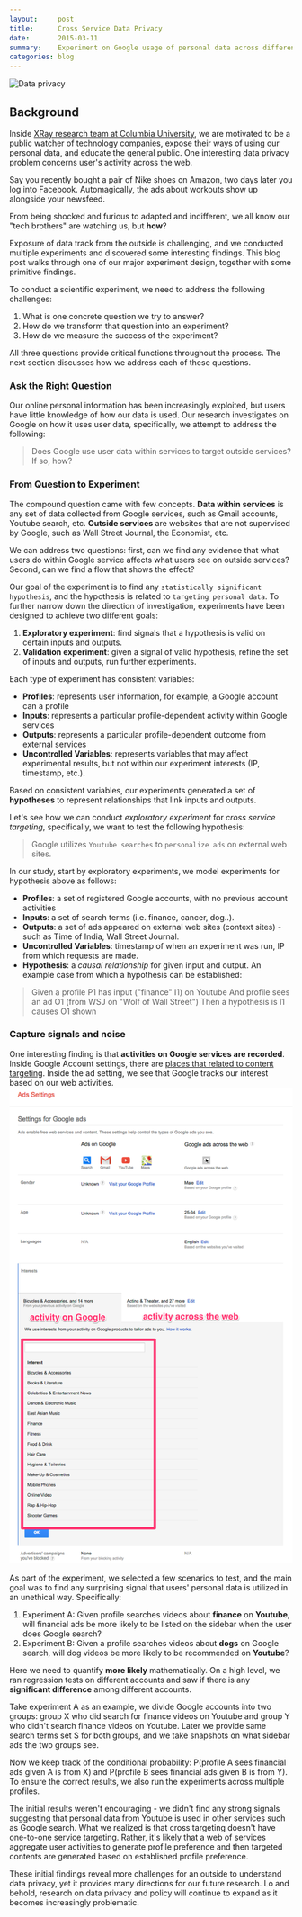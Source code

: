 ```yaml
---
layout:     post
title:      Cross Service Data Privacy
date:       2015-03-11
summary:    Experiment on Google usage of personal data across different web services
categories: blog
---
```



![Data privacy](https://innovateedu.files.wordpress.com/2014/09/cheap-data-collection.jpg)

## Background

Inside [XRay research team at Columbia University](http://xray.cs.columbia.edu/), we are motivated to be a public watcher of technology companies, expose their ways of using our personal data, and educate the general public. One interesting data privacy problem concerns user's activity across the web.

Say you recently bought a pair of Nike shoes on Amazon, two days later you log into Facebook. Automagically, the ads about workouts show up alongside your newsfeed.

From being shocked and furious to adapted and indifferent, we all know our "tech brothers" are watching us, but __how__?

Exposure of data track from the outside is challenging, and we conducted multiple experiments and discovered some interesting findings. This blog post walks through one of our major experiment design, together with some primitive findings.

To conduct a scientific experiment, we need to address the following challenges:

 1. What is one concrete question we try to answer?
 2. How do we transform that question into an experiment?
 3. How do we measure the success of the experiment?

All three questions provide critical functions throughout the process. The next section discusses how we address each of these questions.

### Ask the Right Question
  Our online personal information has been increasingly exploited, but users have little knowledge of how our data is used.
  Our research investigates on Google on how it uses user data, specifically, we attempt to address the following:

  > Does Google use user data within services to target outside services? If so, how?

### From Question to Experiment
  The compound question came with few concepts. **Data within services** is any set of data collected from Google services, such as Gmail accounts, Youtube search, etc. **Outside services** are websites that are not supervised by Google, such as Wall Street Journal, the Economist, etc.

  We can address two questions: first, can we find any evidence that what users do within Google service affects what users see on outside services? Second, can we find a flow that shows the effect?

  Our goal of the experiment is to find any `statistically significant hypothesis`, and the hypothesis is related to `targeting personal data`.  To further narrow down the direction of investigation, experiments have been designed to achieve two different goals:

  1. __Exploratory experiment__: find signals that a hypothesis is valid on certain inputs and outputs.
  2. __Validation experiment__: given a signal of valid hypothesis, refine the set of inputs and outputs, run further experiments.

  Each type of experiment has consistent variables:

  * __Profiles__: represents user information, for example, a Google account can a profile
  * __Inputs__: represents a particular profile-dependent activity within Google services
  * __Outputs__: represents a particular profile-dependent outcome from external services
  * __Uncontrolled Variables__: represents variables that may affect experimental results, but not within our experiment interests (IP, timestamp, etc.).

  Based on consistent variables, our experiments generated a set of __hypotheses__ to represent relationships that link inputs and outputs.

  Let's see how we can conduct *exploratory experiment* for *cross service targeting*, specifically, we want to test the following hypothesis:

  > Google utilizes `Youtube searches` to  `personalize ads` on external web sites.

  In our study, start by exploratory experiments, we model experiments for hypothesis above as follows:

  * __Profiles__: a set of registered Google accounts, with no previous account activities
  * __Inputs__: a set of search terms (i.e. finance, cancer, dog..).
  * __Outputs__: a set of ads appeared on external web sites (context sites) - such as Time of India, Wall Street Journal.
  * __Uncontrolled Variables__: timestamp of when an experiment was run, IP from which requests are made.
  * __Hypothesis__: a *causal relationship* for given input and output. An example case from which a hypothesis can be established:

  > Given a profile P1 has input ("finance" I1) on Youtube
  And profile sees an ad O1 (from WSJ on "Wolf of Wall Street")
  Then a hypothesis is I1 causes O1 shown

### Capture signals and noise

One interesting finding is that **activities on Google services are recorded**. Inside Google Account settings, there are [places that related to content targeting](www.google.com/settings/ads). Inside the ad setting, we see that Google tracks our interest based on our web activities.
![Google Ad settings](/images/cross_service_data_privacy.png)

As part of the experiment, we selected a few scenarios to test, and the main goal was to find any surprising signal that users' personal data is utilized in an unethical way. Specifically:

  1. Experiment A: Given profile searches videos about **finance** on **Youtube**, will financial ads be more likely to be listed on the sidebar when the user does Google search?
  2. Experiment B: Given a profile searches videos about **dogs** on Google search, will dog videos be more likely to be recommended on **Youtube**?

Here we need to quantify **more likely** mathematically. On a high level, we ran regression tests on different accounts and saw if there is any **significant difference** among different accounts.

Take experiment A as an example, we divide Google accounts into two groups: group X who did search for finance videos on Youtube and group Y who didn't search finance videos on Youtube. Later we provide same search terms set S for both groups, and we take snapshots on what sidebar ads the two groups see.

Now we keep track of the conditional probability: P(profile A sees financial ads given A is from X) and P(profile B sees financial ads given B is from Y). To ensure the correct results, we also run the experiments across multiple profiles.

The initial results weren't encouraging - we didn't find any strong signals suggesting that personal data from Youtube is used in other services such as Google search. What we realized is that cross targeting doesn't have one-to-one service targeting. Rather, it's likely that a web of services aggregate user activities to generate profile preference and then targeted contents are generated based on established profile preference.

These initial findings reveal more challenges for an outside to understand data privacy, yet it provides many directions for our future research. Lo and behold, research on data privacy and policy will continue to expand as it becomes increasingly problematic.

